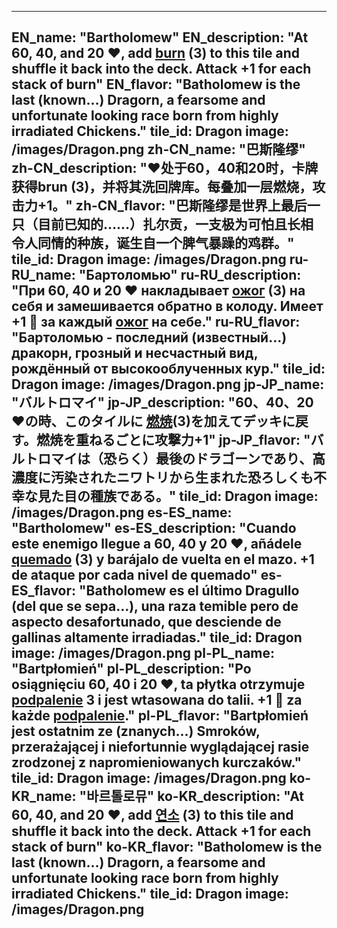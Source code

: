 ---

EN_name: "Bartholomew"
EN_description: "At 60, 40, and 20 ❤️, add  <u>burn</u> (3) to this tile and shuffle it back into the deck. Attack +1 for each stack of burn"
EN_flavor: "Batholomew is the last (known…) Dragorn, a fearsome and unfortunate looking race born from highly irradiated Chickens."
tile_id: Dragon
image: /images/Dragon.png
zh-CN_name: "巴斯隆缪"
zh-CN_description: "❤️处于60，40和20时，卡牌获得brun (3)，并将其洗回牌库。每叠加一层燃烧，攻击力+1。"
zh-CN_flavor: "巴斯隆缪是世界上最后一只（目前已知的……）扎尔贡，一支极为可怕且长相令人同情的种族，诞生自一个脾气暴躁的鸡群。"
tile_id: Dragon
image: /images/Dragon.png
ru-RU_name: "Бартоломью"
ru-RU_description: "При 60, 40 и 20 ❤️ накладывает  <u>ожог</u> (3) на себя и замешивается обратно в колоду. Имеет +1 🔸 за каждый  <u>ожог</u> на себе."
ru-RU_flavor: "Бартоломью - последний (известный...) дракорн, грозный и несчастный вид, рождённый от высокооблученных кур."
tile_id: Dragon
image: /images/Dragon.png
jp-JP_name: "バルトロマイ"
jp-JP_description: "60、40、20❤️の時、このタイルに <u>燃焼</u>(3)を加えてデッキに戻す。燃焼を重ねるごとに攻撃力+1"
jp-JP_flavor: "バルトロマイは（恐らく）最後のドラゴーンであり、高濃度に汚染されたニワトリから生まれた恐ろしくも不幸な見た目の種族である。"
tile_id: Dragon
image: /images/Dragon.png
es-ES_name: "Bartholomew"
es-ES_description: "Cuando este enemigo llegue a 60, 40 y 20 ❤️, añádele  <u>quemado</u> (3) y barájalo de vuelta en el mazo. +1 de ataque por cada nivel de quemado"
es-ES_flavor: "Batholomew es el último Dragullo (del que se sepa…), una raza temible pero de aspecto desafortunado, que desciende de gallinas altamente irradiadas."
tile_id: Dragon
image: /images/Dragon.png
pl-PL_name: "Bartpłomień"
pl-PL_description: "Po osiągnięciu 60, 40 i 20 ❤️, ta płytka otrzymuje  <u>podpalenie</u> 3 i jest wtasowana do talii. +1 🔸 za każde  <u>podpalenie</u>."
pl-PL_flavor: "Bartpłomień jest ostatnim ze (znanych...) Smroków, przerażającej i niefortunnie wyglądającej rasie zrodzonej z napromieniowanych kurczaków."
tile_id: Dragon
image: /images/Dragon.png
ko-KR_name: "바르톨로뮤"
ko-KR_description: "At 60, 40, and 20 ❤️, add  <u>연소</u> (3) to this tile and shuffle it back into the deck. Attack +1 for each stack of burn"
ko-KR_flavor: "Batholomew is the last (known…) Dragorn, a fearsome and unfortunate looking race born from highly irradiated Chickens."
tile_id: Dragon
image: /images/Dragon.png
---
